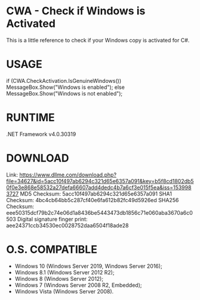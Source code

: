 # CWA - Check if Windows is Activated
This is a little reference to check if your Windows copy is activated for C#.

# USAGE
if (CWA.CheckActivation.IsGenuineWindows())
    MessageBox.Show("Windows is enabled");
else
    MessageBox.Show("Windows is not enabled");
    
# RUNTIME
.NET Framework v4.0.30319

# DOWNLOAD
Link: https://www.dllme.com/download.php?file=34627&id=5acc10f497ab6294c321d65e6357a091&key=b5f8cd1802db50f0e3e868e58532a27defa66607add4dedc4b7a6cf3e015f5ea&iss=1539983727
MD5 Checksum: 5acc10f497ab6294c321d65e6357a091
SHA1 Checksum: 4bc4cb64bb5c287cf40e6fa612b82fc49d5926ed
SHA256 Checksum: eee50315dcf79b2c74e06d1a8436be5443473db1856c71e060aba3670a6c0503
Digital signature finger print: aee24371ccb34530ec0028752daa6504f18ade28

# O.S. COMPATIBLE
- Windows 10 (Windows Server 2019, Windows Server 2016);
- Windows 8.1 (Windows Server 2012 R2);
- Windows 8 (Windows Server 2012);
- Windows 7 (Windows Server 2008 R2, Embedded);
- Windows Vista (Windows Server 2008).
